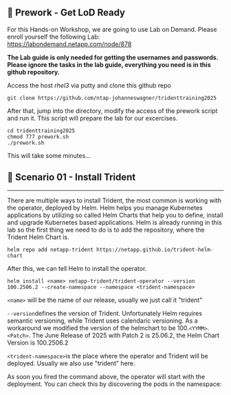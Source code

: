 ## :trident: Prework - Get LoD Ready

For this Hands-on Workshop, we are going to use Lab on Demand. Please enroll yourself the following Lab:
https://labondemand.netapp.com/node/878

**The Lab guide is only needed for getting the usernames and passwords. Please ignore the tasks in the lab guide, everything you need is in this github repository.**

Access the host *rhel3* via putty and clone this github repo

```console
git clone https://github.com/ntap-johanneswagner/tridenttraining2025
```

After that, jump into the directory, modify the access of the prework script and run it. This script will prepare the lab for our excercises.

```console
cd tridenttraining2025
chmod 777 prework.sh
./prework.sh
```

This will take some minutes...

## :trident: Scenario 01 - Install Trident
____
There are multiple ways to install Trident, the most common is working with the operator, deployed by Helm. Helm helps you manage Kubernetes applications by utilizing so called Helm Charts that help you to define, install and upgrade Kubernetes based applications.
Helm is already running in this lab so the first thing we need to do is to add the repository, where the Trident Helm Chart is.

```console
helm repo add netapp-trident https://netapp.github.io/trident-helm-chart
```

After this, we can tell Helm to install the operator.  

```console
helm install <name> netapp-trident/trident-operator --version 100.2506.2 --create-namespace --namespace <trident-namespace>
```

`<name>` will be the name of our release, usually we just call it "trident"  

`--version`defines the version of Trident. Unfortunately Helm requires semantic versioning, while Trident uses calendaric versioning. As a workaround we modified the version of the helmchart to be 100.`<YYMM>`.`<Patch>`. The June Release of 2025 with Patch 2 is 25.06.2, the Helm Chart Version is 100.2506.2  

`<trident-namespace>`is the place where the operator and Trident will be deployed. Usually we also use "trident" here.

As soon you fired the command above, the operator will start with the deployment. You can check this by discovering the pods in the namespace:
